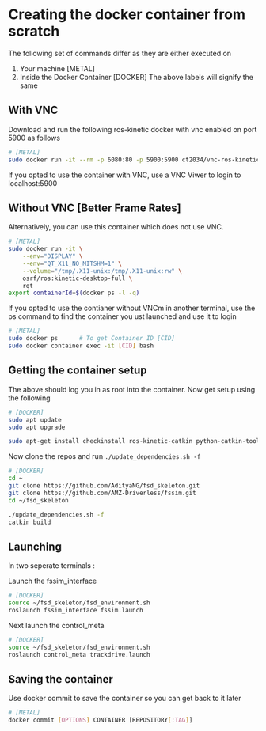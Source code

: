 # Creating the docker container from scratch

The following set of commands differ as they are either executed on
1. Your machine                 \[METAL\]
2. Inside the Docker Container  \[DOCKER\]
The above labels will signify the same

## With VNC

Download and run the following ros-kinetic docker with vnc enabled on port 5900 as follows
```bash
# [METAL]
sudo docker run -it --rm -p 6080:80 -p 5900:5900 ct2034/vnc-ros-kinetic-full
```

If you opted to use the container with VNC, use a VNC Viwer to login to localhost:5900

## Without VNC [Better Frame Rates]

Alternatively, you can use this container which does not use VNC.
```bash
# [METAL]
sudo docker run -it \
    --env="DISPLAY" \
    --env="QT_X11_NO_MITSHM=1" \
    --volume="/tmp/.X11-unix:/tmp/.X11-unix:rw" \
    osrf/ros:kinetic-desktop-full \
    rqt
export containerId=$(docker ps -l -q)
```
If you opted to use the contianer without VNCm in another terminal, use the ps command to find the container you ust launched and use it to login

```bash
# [METAL]
sudo docker ps 		# To get Container ID [CID]
sudo docker container exec -it [CID] bash
```


## Getting the container setup

The above should log you in as root into the container. Now get setup using the following

```bash
# [DOCKER]
sudo apt update
sudo apt upgrade

sudo apt-get install checkinstall ros-kinetic-catkin python-catkin-tools
```
Now clone the repos and run `./update_dependencies.sh -f`

```bash
# [DOCKER]
cd ~
git clone https://github.com/AdityaNG/fsd_skeleton.git
git clone https://github.com/AMZ-Driverless/fssim.git
cd ~/fsd_skeleton

./update_dependencies.sh -f
catkin build
```

## Launching 

In two seperate terminals : 

Launch the fssim_interface
```bash
# [DOCKER]
source ~/fsd_skeleton/fsd_environment.sh
roslaunch fssim_interface fssim.launch
```

Next launch the control_meta
```bash
# [DOCKER]
source ~/fsd_skeleton/fsd_environment.sh
roslaunch control_meta trackdrive.launch
```

## Saving the container

Use docker commit to save the container so you can get back to it later

```bash
# [METAL]
docker commit [OPTIONS] CONTAINER [REPOSITORY[:TAG]]
```

